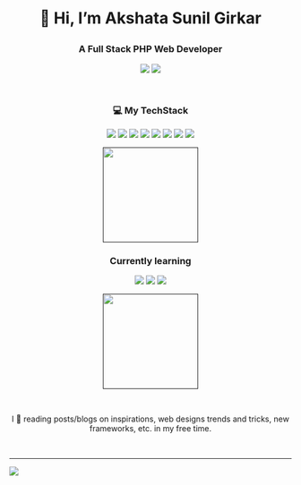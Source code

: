# <p align="center"> 👋 Hi, I’m Akshata Sunil Girkar</p>
### <p align="center">A Full Stack PHP Web Developer </p>
<p align="center">
  <a href="https://www.linkedin.com/in/akshata-girkar-469214191/"><img src="https://img.shields.io/badge/LinkedIn-0077B5?style=for-the-badge&logo=linkedin&logoColor=white"></a>
  <a href="https://www.behance.net/akshata-girkar/"><img src="https://img.shields.io/badge/-Behance-blue?style=for-the-badge&logo=behance&logoColor=white"></a>
</p>
<br>

### <p align="center"> 💻 My TechStack </p>
<p align="center">
  <a href=""><img src="https://img.shields.io/badge/HTML5-red?style=for-the-badge&logo=html5&logoColor=white"></a> 
  <a href=""><img src="https://img.shields.io/badge/CSS3-blue?style=for-the-badge&logo=css3"></a> 
  <a href=""><img src="https://img.shields.io/badge/JavaScript%20ES6-orange?style=for-the-badge&logo=javascript"></a> 
  <a href=""><img src="https://img.shields.io/badge/PHP7-blue?style=for-the-badge&logo=php"></a> 
  <a href=""><img src="https://img.shields.io/badge/MySQL-pink?style=for-the-badge&logo=mysql"></a> 
<a href=""><img src="https://img.shields.io/badge/GitHub-black?style=for-the-badge&logo=github&logoColor=white"></a> 
<a href=""><img src="https://img.shields.io/badge/Bootstrap-blue?style=for-the-badge&logo=bootstrap&logoColor=white"></a>
<a href=""><img src="https://img.shields.io/badge/CanvasJS-pink?style=for-the-badge"></a> 
</p>
<p align="center">
  <a href=""><img align="" src="https://github-readme-stats.vercel.app/api/top-langs/?username=AkshataGirkar&layout=compact&theme=dark" height="170"></a>
</p>

### <p align="center">Currently learning </p>
<p align="center"><a href="https://reactjs.org"><img src="https://img.shields.io/badge/ReactJS-20232A?style=for-the-badge&logo=react&logoColor=61DAFB"></a> 
<a href="https://nodejs.org"><img src="https://img.shields.io/badge/Node%20JS-orange?style=for-the-badge&logo=nodedotjs&logoColor=white"></a>
<a href="https://nodejs.org"><img src="https://img.shields.io/badge/Express%20JS-yellow?style=for-the-badge&logo=express&logoColor=white"></a>
</p>
<p align="center">
<a href=""><img align="" src="https://github-readme-stats.vercel.app/api?username=AkshataGirkar&show_icons=true&count_private=true&theme=dark" height="170"></a>
</p>

<br> 
<p align="center"> I 💖 reading posts/blogs on inspirations, web designs trends and tricks, new frameworks, etc. in my free time.</p>
<br>
<hr>

![](https://img.shields.io/badge/Badges%20by-Shields.io-yellowgreen)
<!-- - [![![behance](./src/behance.svg)](https://badges.aleen42.com/src/behance.svg)](https://www.behance.net/akshata-girkar/) -->

